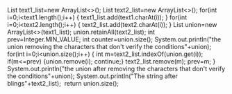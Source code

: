 List<Character> text1_list=new ArrayList<>();
List<Character> text2_list=new ArrayList<>();
for(int i=0;i<text1.length();i++)
{
text1_list.add(text1.charAt(i));
}
for(int i=0;i<text2.length();i++)
{
text2_list.add(text2.charAt(i));
}
List<Character> union=new ArrayList<>(text1_list);
union.retainAll(text2_list);
int prev=Integer.MIN_VALUE;
int counter=union.size();
System.out.println("the union  removing the characters that don't verify the conditions"+union);
​
for(int i=0;i<union.size();i++)
{   int m=text2_list.indexOf(union.get(i));
if(m<=prev) {union.remove(i); continue;}
text2_list.remove(m);
prev=m;
}
System.out.println("the union after removing the characters that don't verify the conditions"+union);
System.out.println("The string after blings"+text2_list);
​
return union.size();
